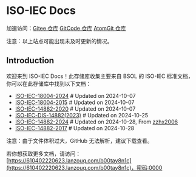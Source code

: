 # ISO-IEC Docs

加速访问：[Gitee 仓库](https://gitee.com/MICRO201014_admin/ISO-IEC-Docs)  [GitCode 仓库](https://gitcode.com/2402_84665876/ISO-IEC-Docs/overview) [AtomGit 仓库](https://atomgit.com/micro201014/ISO-IEC-Docs)

注意：以上站点可能出现未及时更新的情况。

## Introduction

欢迎来到 ISO-IEC Docs！此存储库收集主要来自 BSOL 的 ISO-IEC 标准文档，你可以在此存储库中找到以下文档：

- [ISO-IEC-18004-2024](https://github.com/Zyx22062301/ISO-IEC-Docs/blob/main/18004/2024/BS_ISO_IEC_18004_2024_en-US.pdf)  # Updated on 2024-10-07
- [ISO-IEC-18004-2015](https://github.com/Zyx22062301/ISO-IEC-Docs/blob/main/18004/2015/ISO_IEC_18004_2015_en-US.pdf)  # Updated on 2024-10-07
- [ISO-IEC-14882-2020](https://github.com/Zyx22062301/ISO-IEC-Docs/blob/main/14882/2020/BS_ISO_IEC_14882_2020.pdf) # Updated on 2024-10-07
- [ISO-IEC-DIS-14882(2023)](https://github.com/Zyx22062301/ISO-IEC-Docs/blob/main/14882/DIS2023/ISO_IEC_DIS_14882_2023.07~10_locked.pdf) # Updated on 2024-10-25
- [ISO-IEC-14882-2024](https://github.com/Zyx22062301/ISO-IEC-Docs/blob/main/14882/2024/ISO_IEC_14882_2024.pdf) # Updated on 2024-10-28, From [zzhx2006](https://github.com/zzhx2006)
- [ISO-IEC-14882-2017](https://github.com/Zyx22062301/ISO-IEC-Docs/blob/main/14882/2017/BS_ISO_IEC_14882_2017%20(No%20Contents)%20.pdf) # Updated on 2024-10-28

注意：由于文件体积过大，GitHub 无法解析，建议下载查看。


若你想获取更多文档，请访问：[https://610402220623.lanzouq.com/b00tay8n1c](https://610402220623.lanzouq.com/b00tay8n1c)，密码:0000














